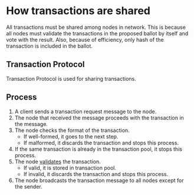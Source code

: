# How transactions are shared

All transactions must be shared among nodes in network. This is because all nodes must validate the transactions in the proposed ballot by itself and vote with the result. Also, because of efficiency, only hash of the transaction is included in the ballot.

## Transaction Protocol

Transaction Protocol is used for sharing transactions.

## Process

1. A client sends a transaction request message to the node.
1. The node that received the message proceeds with the transaction in the message.
1. The node checks the format of the transaction.
    * If well-formed, it goes to the next step.
    * If malformed, it discards the transaction and stops this process.
1. If the same transaction is already in the transaction pool, it stops this process.
1. The node [validates](./tech_how_to_check_a_ballot_is_valid.md) the transaction.
    * If valid, it is stored in transaction pool.
    * If invalid, it discards the transaction and stops this process.
1. The node broadcasts the transaction message to all nodes except for the sender.